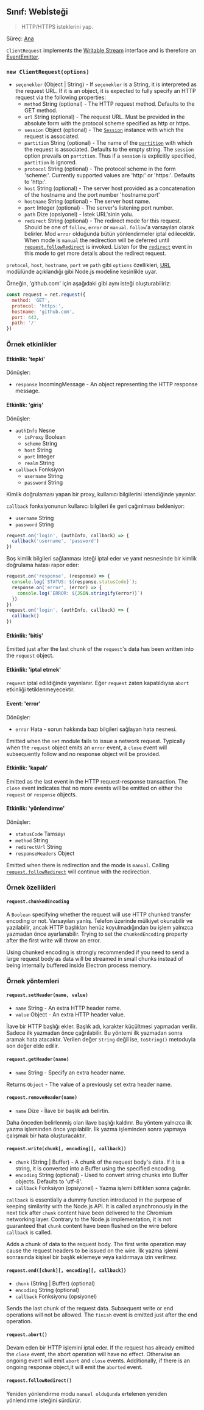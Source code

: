 ## Sınıf: Webİsteği

> HTTP/HTTPS isteklerini yap.

Süreç: [Ana](../glossary.md#main-process)

`ClientRequest` implements the [Writable Stream](https://nodejs.org/api/stream.html#stream_writable_streams) interface and is therefore an [EventEmitter](https://nodejs.org/api/events.html#events_class_eventemitter).

### `new ClientRequest(options)`

* `seçenekler` (Object | String) - If `seçenekler` is a String, it is interpreted as the request URL. If it is an object, it is expected to fully specify an HTTP request via the following properties: 
  * `method` String (optional) - The HTTP request method. Defaults to the GET method.
  * `url` String (optional) - The request URL. Must be provided in the absolute form with the protocol scheme specified as http or https.
  * `session` Object (optional) - The [`Session`](session.md) instance with which the request is associated.
  * `partition` String (optional) - The name of the [`partition`](session.md) with which the request is associated. Defaults to the empty string. The `session` option prevails on `partition`. Thus if a `session` is explicitly specified, `partition` is ignored.
  * `protocol` String (optional) - The protocol scheme in the form 'scheme:'. Currently supported values are 'http:' or 'https:'. Defaults to 'http:'.
  * `host` String (optional) - The server host provided as a concatenation of the hostname and the port number 'hostname:port'
  * `hostname` String (optional) - The server host name.
  * `port` Integer (optional) - The server's listening port number.
  * `path` Dize (opsiyonel) - İstek URL'sinin yolu.
  * `redirect` String (optional) - The redirect mode for this request. Should be one of `follow`, `error` or `manual`. `follow`'a varsayılan olarak belirler. Mod `error` olduğunda bütün yönlendirmeler iptal edilecektir. When mode is `manual` the redirection will be deferred until [`request.followRedirect`](#requestfollowRedirect) is invoked. Listen for the [`redirect`](#event-redirect) event in this mode to get more details about the redirect request.

`protocol`, `host`, `hostname`, `port` ve `path` gibi `options` özellikleri, [URL](https://nodejs.org/api/url.html) modülünde açıklandığı gibi Node.js modeline kesinlikle uyar.

Örneğin, 'github.com' için aşağıdaki gibi aynı isteği oluşturabiliriz:

```JavaScript
const request = net.request({
  method: 'GET',
  protocol: 'https:',
  hostname: 'github.com',
  port: 443,
  path: '/'
})
```

### Örnek etkinlikler

#### Etkinlik: 'tepki'

Dönüşler:

* `response` IncomingMessage - An object representing the HTTP response message.

#### Etkinlik: 'giriş'

Dönüşler:

* `authInfo` Nesne 
  * `isProxy` Boolean
  * `scheme` String
  * `host` String
  * `port` Integer
  * `realm` String
* `callback` Fonksiyon 
  * `username` String
  * `password` String

Kimlik doğrulaması yapan bir proxy, kullanıcı bilgilerini istendiğinde yayınlar.

`callback` fonksiyonunun kullanıcı bilgileri ile geri çağırılması bekleniyor:

* `username` String
* `password` String

```JavaScript
request.on('login', (authInfo, callback) => {
  callback('username', 'password')
})
```

Boş kimlik bilgileri sağlanması isteği iptal eder ve yanıt nesnesinde bir kimlik doğrulama hatası rapor eder:

```JavaScript
request.on('response', (response) => {
  console.log(`STATUS: ${response.statusCode}`);
  response.on('error', (error) => {
    console.log(`ERROR: ${JSON.stringify(error)}`)
  })
})
request.on('login', (authInfo, callback) => {
  callback()
})
```

#### Etkinlik: 'bitiş'

Emitted just after the last chunk of the `request`'s data has been written into the `request` object.

#### Etkinlik: 'iptal etmek'

`request` iptal edildiğinde yayınlanır. Eğer `request` zaten kapatıldıysa `abort` etkinliği tetiklenmeyecektir.

#### Event: 'error'

Dönüşler:

* `error` Hata - sorun hakkında bazı bilgileri sağlayan hata nesnesi.

Emitted when the `net` module fails to issue a network request. Typically when the `request` object emits an `error` event, a `close` event will subsequently follow and no response object will be provided.

#### Etkinlik: 'kapalı'

Emitted as the last event in the HTTP request-response transaction. The `close` event indicates that no more events will be emitted on either the `request` or `response` objects.

#### Etkinlik: 'yönlendirme'

Dönüşler:

* `statusCode` Tamsayı
* `method` String
* `redirectUrl` String
* `responseHeaders` Object

Emitted when there is redirection and the mode is `manual`. Calling [`request.followRedirect`](#requestfollowRedirect) will continue with the redirection.

### Örnek özellikleri

#### `request.chunkedEncoding`

A `Boolean` specifying whether the request will use HTTP chunked transfer encoding or not. Varsayılan yanlış. Telefon üzerinde mülkiyet okunabilir ve yazılabilir, ancak HTTP başlıkları henüz koyulmadığından bu işlem yalnızca yazmadan önce ayarlanabilir. Trying to set the `chunkedEncoding` property after the first write will throw an error.

Using chunked encoding is strongly recommended if you need to send a large request body as data will be streamed in small chunks instead of being internally buffered inside Electron process memory.

### Örnek yöntemleri

#### `request.setHeader(name, value)`

* `name` String - An extra HTTP header name.
* `value` Object - An extra HTTP header value.

İlave bir HTTP başlığı ekler. Başlık adı, karakter küçültmesi yapmadan verilir. Sadece ilk yazmadan önce çağrılabilir. Bu yöntemi ilk yazmadan sonra aramak hata atacaktır. Verilen değer `String` değil ise, `toString()` metoduyla son değer elde edilir.

#### `request.getHeader(name)`

* `name` String - Specify an extra header name.

Returns `Object` - The value of a previously set extra header name.

#### `request.removeHeader(name)`

* `name` Dize - İlave bir başlık adı belirtin.

Daha önceden belirlenmiş olan ilave başlığı kaldırır. Bu yöntem yalnızca ilk yazma işleminden önce yapılabilir. İlk yazma işleminden sonra yapmaya çalışmak bir hata oluşturacaktır.

#### `request.write(chunk[, encoding][, callback])`

* `chunk` (String | Buffer) - A chunk of the request body's data. If it is a string, it is converted into a Buffer using the specified encoding.
* `encoding` String (optional) - Used to convert string chunks into Buffer objects. Defaults to 'utf-8'.
* `callback` Fonksiyon (opsiyonel) - Yazma işlemi bittikten sonra çağırılır.

`callback` is essentially a dummy function introduced in the purpose of keeping similarity with the Node.js API. It is called asynchronously in the next tick after `chunk` content have been delivered to the Chromium networking layer. Contrary to the Node.js implementation, it is not guaranteed that `chunk` content have been flushed on the wire before `callback` is called.

Adds a chunk of data to the request body. The first write operation may cause the request headers to be issued on the wire. İlk yazma işlemi sonrasında kişisel bir başlık eklemeye veya kaldırmaya izin verilmez.

#### `request.end([chunk][, encoding][, callback])`

* `chunk` (String | Buffer) (optional)
* `encoding` String (optional)
* `callback` Fonksiyonu (opsiyonel)

Sends the last chunk of the request data. Subsequent write or end operations will not be allowed. The `finish` event is emitted just after the end operation.

#### `request.abort()`

Devam eden bir HTTP işlemini iptal eder. If the request has already emitted the `close` event, the abort operation will have no effect. Otherwise an ongoing event will emit `abort` and `close` events. Additionally, if there is an ongoing response object,it will emit the `aborted` event.

#### `request.followRedirect()`

Yeniden yönlendirme modu `manuel olduğunda` ertelenen yeniden yönlendirme isteğini sürdürür.